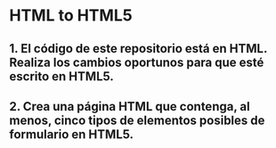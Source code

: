 # HTML to HTML5
## **1. El código de este repositorio está en HTML. Realiza los cambios oportunos para que esté escrito en HTML5.**
## **2. Crea una página HTML que contenga, al menos, cinco tipos de elementos posibles de formulario en HTML5.**
